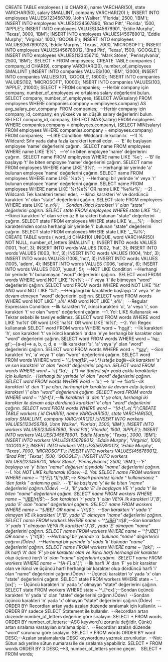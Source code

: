 CREATE TABLE employees
(
  id CHAR(9),
  name VARCHAR(50),
  state VARCHAR(50),
  salary SMALLINT,
  company VARCHAR(20)
);
​
INSERT INTO employees VALUES(123456789, 'John Walker', 'Florida', 2500, 'IBM');
INSERT INTO employees VALUES(234567890, 'Brad Pitt', 'Florida', 1500, 'APPLE');
INSERT INTO employees VALUES(345678901, 'Eddie Murphy', 'Texas', 3000, 'IBM');
INSERT INTO employees VALUES(456789012, 'Eddie Murphy', 'Virginia', 1000, 'GOOGLE');
INSERT INTO employees VALUES(567890123, 'Eddie Murphy', 'Texas', 7000, 'MICROSOFT');
INSERT INTO employees VALUES(456789012, 'Brad Pitt', 'Texas', 1500, 'GOOGLE');
INSERT INTO employees VALUES(123456710, 'Mark Stone', 'Pennsylvania', 2500, 'IBM');
​
SELECT * FROM employees;
​
CREATE TABLE companies
(
  company_id CHAR(9),
  company VARCHAR(20),
  number_of_employees SMALLINT
);
​
INSERT INTO companies VALUES(100, 'IBM', 12000);
INSERT INTO companies VALUES(101, 'GOOGLE', 18000);
INSERT INTO companies VALUES(102, 'MICROSOFT', 10000);
INSERT INTO companies VALUES(103, 'APPLE', 21000);
​
SELECT * FROM companies;
​
--Herbir company için company, number_of_employees ve ortalama salary değerlerini bulun.
​
SELECT company, number_of_employees, (SELECT AVG(salary) FROM employees
                                     WHERE companies.company = employees.company) AS avg_salary_per_company
​
FROM companies;
​
--Herbir company için company_id, company,  en yüksek ve en düşük salary değerlerini bulun.
​
SELECT company_id, company, (SELECT MAX(salary) FROM employees  WHERE companies.company = employees.company),
                            (SELECT MIN(salary) FROM employees  WHERE companies.company = employees.company)
​
FROM companies;
​
​
--LIKE Condition: Wildcard ile kullanılır.
​
--1) % Wildcard: Sıfır yada daha fazla karakteri temsil eder.
​
-- 'E' ile başlayan employee 'name' değerlerini çağırın.
​
SELECT name
FROM employees
WHERE name LIKE 'E%';
​
​
--'e' ile biten employee 'name' değerlerini çağırın.
​
SELECT name
FROM employees
WHERE name LIKE '%e';
​
--'B' ile başlayıp 't' ile biten employee 'name' değerlerini çağırın.
SELECT name
FROM employees
WHERE name LIKE 'B%t';
​
-- Herhangi bir yerinde 'a' bulunan employee 'name' değerlerini çağırın.
SELECT name
FROM employees
WHERE name LIKE '%a%';
​
--Herhangi bir yerinde 'e' veya 'r' bulunan employee 'name' değerlerini çağırın.
SELECT name
FROM employees
WHERE name LIKE '%r%e%' OR name LIKE '%e%r%';
​
--2) _ Wildcard: Tek karakteri temsil eder.
​
--İkinci karakteri 'e' ve dördüncü karakteri 'n' olan "state" değerlerini çağırın.
SELECT state
FROM employees
WHERE state LIKE '_e_n%';
​
--Sondan ikinci karakteri 'i' olan "state" değerlerini çağırın.
SELECT state
FROM employees
WHERE state LIKE '%i_';
​
--İkinci karakteri 'e' olan ve en az 6 karakteri bulunan "state" değerlerini çağırın.
SELECT state
FROM employees
WHERE state LIKE '_e____%';
​
--İkinci karakterinden sonra herhangi bir yerinde 'i' bulunan "state" değerlerini çağırın.
SELECT state
FROM employees
WHERE state LIKE '__%i%';
​
​
CREATE TABLE words
(
  word_id CHAR(10) UNIQUE,
  word VARCHAR(50) NOT NULL,
  number_of_letters SMALLINT
);
​
INSERT INTO words VALUES (1001, 'hot', 3);
INSERT INTO words VALUES (1002, 'hat', 3);
INSERT INTO words VALUES (1003, 'hit', 3);
INSERT INTO words VALUES (1004, 'hbt', 3);
INSERT INTO words VALUES (1008, 'hct', 3);
INSERT INTO words VALUES (1005, 'adem', 4);
INSERT INTO words VALUES (1006, 'selena', 6);
INSERT INTO words VALUES (1007, 'yusuf', 5);
​
​
--NOT LIKE Condition
​
--Herhangi bir yerinde 'h' bulunmayan "word" değerlerini çağırın.
​
SELECT word
FROM words
WHERE word NOT LIKE '%h%';
​
--'t' veya 'f' ile bitmeyen "word" değerlerini çağırın.
SELECT word
FROM words
WHERE word NOT LIKE '%t' AND  word NOT LIKE '%f';
​
--Hergangi bir karakterle başlayıp 'a' veya 'e' ile devam etmeyen "word" değerlerini çağırın.
SELECT word
FROM words
WHERE word NOT LIKE '_a%' AND word NOT LIKE '_e%';
​
​
--Regular Expression Condition:
--İlk karakteri 'h', ikinci karakteri 'o', 'a' veya 'i', son karakteri 't' ve  olan "word" değerlerini çağırın.
--1. Yol: LIKE Kullanarak ==> Tekrar sebebi ile tavsiye edilmez.
SELECT word
FROM words
WHERE word LIKE 'ho%t' OR word LIKE 'ha%t' OR word LIKE 'hi%t';
​
--2. Yol: Regex kullanarak
SELECT word
FROM words
WHERE word ~ 'h[oai](.*)t';
​
--İlk karakteri 'h', son karakteri 't' ve ikinci karakteri 'a'dan 'e'ye herhangi bir karakter olan "word" değerlerini çağırın.
SELECT word
FROM words
WHERE word ~ 'h[a-e](.*)t';--[a-e]==> a, b, c, d, e
​
--İlk karakteri 's', 'a' veya 'y' olan "word" değerlerini çağırın.
SELECT word
FROM words
WHERE word ~ '^[say](.*)';
​
--Son karakteri 'm', 'a' veya 'f' olan "word" değerlerini çağırın.
SELECT word
FROM words
WHERE word ~ '(.*)[maf]$';-->(.*) isteğe bağlı
​
--İlk karakteri 's' ve son karakteri 'a' olan "word" değerlerini çağırın.
SELECT word
FROM words
WHERE word ~ 's(.*)a';--(.*) ==> ifadesi sıfır yada çoklu karakterler için kullanılır.
​
--Herhangi bir yerinde 'a' olan "word" değerlerini çağırın.
SELECT word
FROM words
WHERE word ~ 'a'; --> 'a' ==> %a%
​
--İlk karakteri 'd' den 't' ye olan, herhangi bir karakter ile devam edip üçüncü karakteri 'l' olan "word" değerlerini çağırın.
SELECT word
FROM words
WHERE word ~ '^[d-t].l';
​
--İlk karakteri 'd' den 't' ye olan,  herhangi iki karakter ile devam edip dördüncü karakteri 'e' olan "word" değerlerini çağırın.
SELECT word
FROM words
WHERE word ~ '^[d-t]..e(.*)';
​
​
CREATE TABLE workers
(
  id CHAR(9),
  name VARCHAR(50),
  state VARCHAR(50),
  salary SMALLINT,
  company VARCHAR(20)
);
​
INSERT INTO workers VALUES(123456789, 'John Walker', 'Florida', 2500, 'IBM');
INSERT INTO workers VALUES(234567890, 'Brad Pitt', 'Florida', 1500, 'APPLE');
INSERT INTO workers VALUES(345678901, 'Eddie Murphy', 'Texas', 3000, 'IBM');
INSERT INTO workers VALUES(456789012, 'Eddie Murphy', 'Virginia', 1000, 'GOOGLE');
INSERT INTO workers VALUES(567890123, 'Eddie Murphy', 'Texas', 7000, 'MICROSOFT');
INSERT INTO workers VALUES(456789012, 'Brad Pitt', 'Texas', 1500, 'GOOGLE');
INSERT INTO workers VALUES(123456710, 'Mark Stone', 'Pennsylvania', 2500, 'IBM');
​
​
--'E' başlayıp ve 'y' biten "name" değerleri dışındaki "name" değerlerini çağırın.
--1. Yol: NOT LIKE kullanarak (Ödev)
​
​
--2. Yol:
SELECT name
FROM workers
WHERE name ~ '^[^E](.*)[^y]$';--> Köşeli parantez içinde ^ kullanırsanız " 'den farklı " anlamına gelir.
​
--'E' ile başlayıp 'y' ile ile biten "name" değerlerini çağırın.(Ödev)
​
--'J', 'B' yada 'E' ile başlayan VE 'r' yada 't' ile biten "name" değerlerini çağırın.
SELECT name
FROM workers
WHERE name ~ '^[JBE](.*)[rt]$';
​
​
-- Son karakteri 'r' yada 't' olan VEYA ilk karakteri 'J','B', yada 'E' olan "name" değerlerini çağırın.
SELECT name
FROM workers
WHERE name ~ '^[JBE]' OR name ~ '[rt]$';
​
​
--Son karakteri 'r' yada 't' olmayan VE ilk karakteri 'J','B', yada 'E' olmayan "name" değerlerini çağırın.
SELECT name
FROM workers
WHERE name ~ '^[^JBE](.*)[^rt]$';
​
--Son karakteri 'r' yada 't' olmayan VEYA ilk karakteri 'J','B', yada 'E' olmayan "name" değerlerini çağırın.
SELECT name
FROM workers
WHERE name ~ '^[^JBE]' OR name ~ '[^rt]$';
​
--Herhangi bir yerinde 'a' bulunan "name" değerlerini çağırın.(Ödev)
​
​
--Herhangi bir yerinde 'a' yada 'k' bulunan "name" değerlerini çağırın.
SELECT name
FROM workers
WHERE name ~ '[ak]';
​
--İlk harfi 'A' dan 'F' ye bir karakter olan ve ikinci harfi herhangi bir karakter olup üçüncü harfi 'a' olan "name" değerlerini çağırın.
​
SELECT name
FROM workers
WHERE name ~ '^[A-F].a(.*)';
​
--İlk harfi 'A' dan 'F' ye bir karakter olan ve ikinci ve üçüncü harfi herhangi bir karakter olup dördüncü harfi 'i' olan "name" değerlerini çağırın.(Ödev)
​
--Üçüncü karakteri 'o' yada 'x' olan "state" değerlerini çağırın.
SELECT state
FROM workers
WHERE state ~ '..[ox]';
​
-- Üçüncü karakteri 'o' yada 'x' olmayan "state" değerlerini çağırın.
SELECT state
FROM workers
WHERE state ~ '^..[^ox]';
​
--Sondan üçüncü karakteri 'n' yada 'x' olan  "state" değerlerini çağırın.(Ödev)
​
--Sondan üçüncü karakteri 'n' yada 'x' olmayan  "state" değerlerini çağırın.(Ödev)
​
​
--ORDER BY: Recordları artan yada azalan düzende sıralamak için kullanılır.
--          ORDER BY sadece SELECT Statement ile kullanılır.
​
--Recordları artan düzende number_of_letters değerine göre sıralayın.
SELECT *
FROM words
ORDER BY number_of_letters;--ASC keyword'u zorunlu değildir. Çünkü artan sıralama varsayılan sıralama tipidir.
​
--Recordları azalan düzende "word" sürununa göre sıralayın.
SELECT *
FROM words
ORDER BY word DESC;--Azalan sıralamalarda DESC keywordunu yazmak zorunludur.
​
--Not: Sütun adı yerine sütun numarası ile de sıralama yapabiliriz.
SELECT *
FROM words
ORDER BY 3 DESC;-->3, number_of_letters yerine geçer.
​
​
​
SELECT * FROM words;
